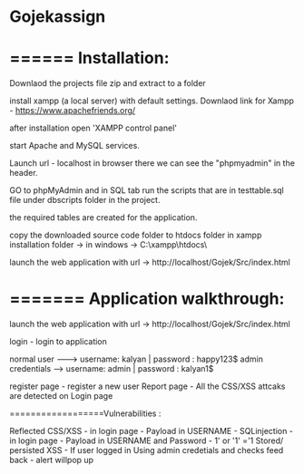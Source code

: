 # Gojekassign

======
Installation:
=======
Downlaod the projects file zip and extract to a folder

install xampp (a local server) with default settings. Downlaod link for Xampp - https://www.apachefriends.org/

after installation open 'XAMPP control panel'

start Apache and MySQL services.

Launch url - localhost in browser there we can see the "phpmyadmin" in the header.

GO to phpMyAdmin and in SQL tab run the scripts that are in testtable.sql file under dbscripts folder in the project.

the required tables are created for the application.

copy the downloaded source code folder  to htdocs folder in xampp installation folder  -> in windows -> C:\xampp\htdocs\

launch the web application with url  ->  http://localhost/Gojek/Src/index.html


=======
Application walkthrough:
========

launch the web application with url  ->  http://localhost/Gojek/Src/index.html

login  - login to application

normal user     --->   username: kalyan | password : happy123$
admin credentials -->  username: admin  | password : kalyan1$

register page - register a new user
Report page   - All the CSS/XSS attcaks are detected on Login page


==================Vulnerabilities :

Reflected CSS/XSS       - in login page - Payload  in USERNAME                            -             <script>alert(111)</script>
SQLinjection            - in login page  - Payload in USERNAME and Password               -             1' or '1' ='1
Stored/ persisted XSS   - If user logged in Using admin credetials  and checks feed back  -             alert willpop up


